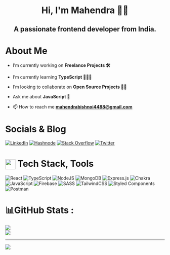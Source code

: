 <h1 align="center"> Hi, I'm Mahendra 👋🏻</h1>

<h2 align="center">A passionate frontend developer from India.</h2>

# About Me

- I’m currently working on **Freelance Projects 🛠**

- I’m currently learning **TypeScript 🧙🏻‍♂️**

- I’m looking to collaborate on **Open Source Projects 🤝🏻**

- Ask me about **JavaScript 💬**

- 📫 How to reach me **mahendrabishnoi4488@gmail.com**

# Socials & Blog
[![LinkedIn](https://img.shields.io/badge/LinkedIn-%230077B5.svg?logo=linkedin&logoColor=white)](https://linkedin.com/in/mahendra-bishnoi-6281b4203)  [![Hashnode](https://img.shields.io/badge/Medium-12100E?logo=medium&logoColor=white)](https://browny.hashnode.dev/) [![Stack Overflow](https://img.shields.io/badge/-Stackoverflow-FE7A16?logo=stack-overflow&logoColor=white)](https://stackoverflow.com/users/14965145) [![Twitter](https://img.shields.io/badge/Twitter-%231DA1F2.svg?logo=Twitter&logoColor=white)](https://twitter.com/0xbrowncoder) 

# <img align="center" src = "https://raw.githubusercontent.com/rahulbanerjee26/githubProfileReadmeGenerator/main/gifs/code.gif" width = 32px height=32px> Tech Stack, Tools
![React](https://img.shields.io/badge/react-%2320232a.svg?style=plastic&logo=react&logoColor=%2361DAFB) ![TypeScript](https://img.shields.io/badge/typescript-%23007ACC.svg?style=plastic&logo=typescript&logoColor=white) ![NodeJS](https://img.shields.io/badge/node.js-6DA55F?style=plastic&logo=node.js&logoColor=white) ![MongoDB](https://img.shields.io/badge/MongoDB-%234ea94b.svg?style=plastic&logo=mongodb&logoColor=white) ![Express.js](https://img.shields.io/badge/express.js-%23404d59.svg?style=plastic&logo=express&logoColor=%2361DAFB) ![Chakra](https://img.shields.io/badge/chakra-%234ED1C5.svg?style=plastic&logo=chakraui&logoColor=white) ![JavaScript](https://img.shields.io/badge/javascript-%23323330.svg?style=plastic&logo=javascript&logoColor=%23F7DF1E) ![Firebase](https://img.shields.io/badge/firebase-%23039BE5.svg?style=plastic&logo=firebase) ![SASS](https://img.shields.io/badge/SASS-hotpink.svg?style=plastic&logo=SASS&logoColor=white) ![TailwindCSS](https://img.shields.io/badge/tailwindcss-%2338B2AC.svg?style=plastic&logo=tailwind-css&logoColor=white) ![Styled Components](https://img.shields.io/badge/styled--components-DB7093?style=plastic&logo=styled-components&logoColor=white) ![Postman](https://img.shields.io/badge/Postman-FF6C37?style=plastic&logo=postman&logoColor=white)

# 📊GitHub Stats :
![](https://github-readme-stats.vercel.app/api?username=MahendraBishnoi29&theme=dark&hide_border=false&include_all_commits=false&count_private=true)<br/>
![](https://github-readme-streak-stats.herokuapp.com/?user=MahendraBishnoi29&theme=dark&hide_border=false)<br/>

---
![](https://komarev.com/ghpvc/?username=MahendraBishnoi29&label=Visitors+Count&color=brightgreen)
